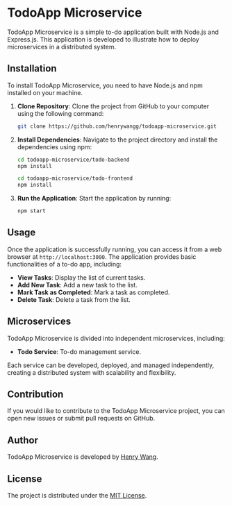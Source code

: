 # TodoApp Microservice

TodoApp Microservice is a simple to-do application built with Node.js and Express.js. This application is developed to illustrate how to deploy microservices in a distributed system.

## Installation

To install TodoApp Microservice, you need to have Node.js and npm installed on your machine.

1. **Clone Repository**: Clone the project from GitHub to your computer using the following command:

    ```bash
    git clone https://github.com/henrywangg/todoapp-microservice.git
    ```

2. **Install Dependencies**: Navigate to the project directory and install the dependencies using npm:

    ```bash
    cd todoapp-microservice/todo-backend
    npm install
    ```

    ```bash
    cd todoapp-microservice/todo-frontend
    npm install
    ```

4. **Run the Application**: Start the application by running:

    ```bash
    npm start
    ```

## Usage

Once the application is successfully running, you can access it from a web browser at `http://localhost:3000`. The application provides basic functionalities of a to-do app, including:

- **View Tasks**: Display the list of current tasks.
- **Add New Task**: Add a new task to the list.
- **Mark Task as Completed**: Mark a task as completed.
- **Delete Task**: Delete a task from the list.

## Microservices

TodoApp Microservice is divided into independent microservices, including:

- **Todo Service**: To-do management service.

Each service can be developed, deployed, and managed independently, creating a distributed system with scalability and flexibility.

## Contribution

If you would like to contribute to the TodoApp Microservice project, you can open new issues or submit pull requests on GitHub.

## Author

TodoApp Microservice is developed by [Henry Wang](https://github.com/henrywangg).

## License

The project is distributed under the [MIT License](https://opensource.org/licenses/MIT).
